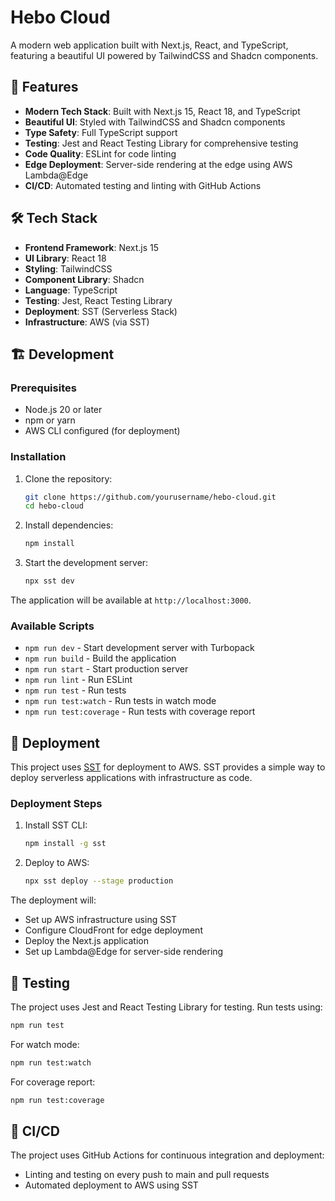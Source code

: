# Hebo Cloud

A modern web application built with Next.js, React, and TypeScript, featuring a beautiful UI powered by TailwindCSS and Shadcn components.

## 🚀 Features

- **Modern Tech Stack**: Built with Next.js 15, React 18, and TypeScript
- **Beautiful UI**: Styled with TailwindCSS and Shadcn components
- **Type Safety**: Full TypeScript support
- **Testing**: Jest and React Testing Library for comprehensive testing
- **Code Quality**: ESLint for code linting
- **Edge Deployment**: Server-side rendering at the edge using AWS Lambda@Edge
- **CI/CD**: Automated testing and linting with GitHub Actions

## 🛠️ Tech Stack

- **Frontend Framework**: Next.js 15
- **UI Library**: React 18
- **Styling**: TailwindCSS
- **Component Library**: Shadcn
- **Language**: TypeScript
- **Testing**: Jest, React Testing Library
- **Deployment**: SST (Serverless Stack)
- **Infrastructure**: AWS (via SST)

## 🏗️ Development

### Prerequisites

- Node.js 20 or later
- npm or yarn
- AWS CLI configured (for deployment)

### Installation

1. Clone the repository:
   ```bash
   git clone https://github.com/yourusername/hebo-cloud.git
   cd hebo-cloud
   ```

2. Install dependencies:
   ```bash
   npm install
   ```

3. Start the development server:
   ```bash
   npx sst dev
   ```

The application will be available at `http://localhost:3000`.

### Available Scripts

- `npm run dev` - Start development server with Turbopack
- `npm run build` - Build the application
- `npm run start` - Start production server
- `npm run lint` - Run ESLint
- `npm run test` - Run tests
- `npm run test:watch` - Run tests in watch mode
- `npm run test:coverage` - Run tests with coverage report

## 🚀 Deployment

This project uses [SST](https://sst.dev) for deployment to AWS. SST provides a simple way to deploy serverless applications with infrastructure as code.

### Deployment Steps

1. Install SST CLI:
   ```bash
   npm install -g sst
   ```

2. Deploy to AWS:
   ```bash
   npx sst deploy --stage production
   ```

The deployment will:
- Set up AWS infrastructure using SST
- Configure CloudFront for edge deployment
- Deploy the Next.js application
- Set up Lambda@Edge for server-side rendering

## 🧪 Testing

The project uses Jest and React Testing Library for testing. Run tests using:

```bash
npm run test
```

For watch mode:
```bash
npm run test:watch
```

For coverage report:
```bash
npm run test:coverage
```

## 🔄 CI/CD

The project uses GitHub Actions for continuous integration and deployment:

- Linting and testing on every push to main and pull requests
- Automated deployment to AWS using SST
